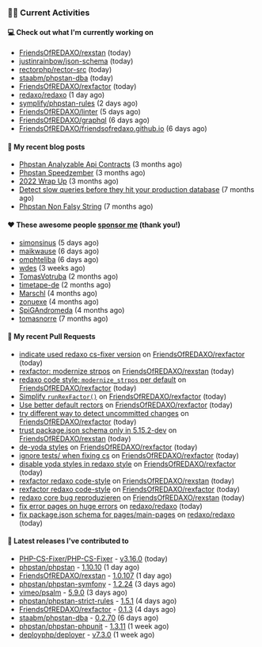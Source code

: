 ### 👨‍💻 Current Activities


#### 💻 Check out what I'm currently working on

- [FriendsOfREDAXO/rexstan](https://github.com/FriendsOfREDAXO/rexstan) (today)
- [justinrainbow/json-schema](https://github.com/justinrainbow/json-schema) (today)
- [rectorphp/rector-src](https://github.com/rectorphp/rector-src) (today)
- [staabm/phpstan-dba](https://github.com/staabm/phpstan-dba) (today)
- [FriendsOfREDAXO/rexfactor](https://github.com/FriendsOfREDAXO/rexfactor) (today)
- [redaxo/redaxo](https://github.com/redaxo/redaxo) (1 day ago)
- [symplify/phpstan-rules](https://github.com/symplify/phpstan-rules) (2 days ago)
- [FriendsOfREDAXO/linter](https://github.com/FriendsOfREDAXO/linter) (5 days ago)
- [FriendsOfREDAXO/graphql](https://github.com/FriendsOfREDAXO/graphql) (6 days ago)
- [FriendsOfREDAXO/friendsofredaxo.github.io](https://github.com/FriendsOfREDAXO/friendsofredaxo.github.io) (6 days ago)


#### 📜 My recent blog posts

- [Phpstan Analyzable Api Contracts](https://staabm.github.io/2022/12/29/phpstan-analyzable-api-contracts.html) (3 months ago)
- [Phpstan Speedzember](https://staabm.github.io/2022/12/23/phpstan-speedzember.html) (3 months ago)
- [2022 Wrap Up](https://staabm.github.io/2022/12/20/2022-wrap-up.html) (3 months ago)
- [Detect slow queries before they hit your production database](https://staabm.github.io/2022/08/16/phpstan-dba-query-plan-analysis.html) (7 months ago)
- [Phpstan Non Falsy String](https://staabm.github.io/2022/08/11/phpstan-non-falsy-string.html) (7 months ago)


#### ❤️ These awesome people [sponsor me](https://github.com/sponsors/staabm) (thank you!)

- [simonsinus](https://github.com/simonsinus) (5 days ago)
- [maikwause](https://github.com/maikwause) (6 days ago)
- [omphteliba](https://github.com/omphteliba) (6 days ago)
- [wdes](https://github.com/wdes) (3 weeks ago)
- [TomasVotruba](https://github.com/TomasVotruba) (2 months ago)
- [timetape-de](https://github.com/timetape-de) (2 months ago)
- [Marschl](https://github.com/Marschl) (4 months ago)
- [zonuexe](https://github.com/zonuexe) (4 months ago)
- [SpiGAndromeda](https://github.com/SpiGAndromeda) (4 months ago)
- [tomasnorre](https://github.com/tomasnorre) (7 months ago)


#### 🔨 My recent Pull Requests

- [indicate used redaxo cs-fixer version](https://github.com/FriendsOfREDAXO/rexfactor/pull/56) on [FriendsOfREDAXO/rexfactor](https://github.com/FriendsOfREDAXO/rexfactor) (today)
- [rexfactor: modernize strpos](https://github.com/FriendsOfREDAXO/rexstan/pull/466) on [FriendsOfREDAXO/rexstan](https://github.com/FriendsOfREDAXO/rexstan) (today)
- [redaxo code style: `modernize_strpos` per default](https://github.com/FriendsOfREDAXO/rexfactor/pull/54) on [FriendsOfREDAXO/rexfactor](https://github.com/FriendsOfREDAXO/rexfactor) (today)
- [Simplify `runRexFactor()`](https://github.com/FriendsOfREDAXO/rexfactor/pull/53) on [FriendsOfREDAXO/rexfactor](https://github.com/FriendsOfREDAXO/rexfactor) (today)
- [Use better default rectors](https://github.com/FriendsOfREDAXO/rexfactor/pull/52) on [FriendsOfREDAXO/rexfactor](https://github.com/FriendsOfREDAXO/rexfactor) (today)
- [try different way to detect uncommitted changes](https://github.com/FriendsOfREDAXO/rexfactor/pull/51) on [FriendsOfREDAXO/rexfactor](https://github.com/FriendsOfREDAXO/rexfactor) (today)
- [trust package.json schema only in 5.15.2-dev](https://github.com/FriendsOfREDAXO/rexstan/pull/464) on [FriendsOfREDAXO/rexstan](https://github.com/FriendsOfREDAXO/rexstan) (today)
- [de-yoda styles](https://github.com/FriendsOfREDAXO/rexfactor/pull/50) on [FriendsOfREDAXO/rexfactor](https://github.com/FriendsOfREDAXO/rexfactor) (today)
- [ignore tests/ when fixing cs](https://github.com/FriendsOfREDAXO/rexfactor/pull/49) on [FriendsOfREDAXO/rexfactor](https://github.com/FriendsOfREDAXO/rexfactor) (today)
- [disable yoda styles in redaxo style](https://github.com/FriendsOfREDAXO/rexfactor/pull/48) on [FriendsOfREDAXO/rexfactor](https://github.com/FriendsOfREDAXO/rexfactor) (today)
- [rexfactor redaxo code-style](https://github.com/FriendsOfREDAXO/rexstan/pull/463) on [FriendsOfREDAXO/rexstan](https://github.com/FriendsOfREDAXO/rexstan) (today)
- [rexfactor redaxo code-style](https://github.com/FriendsOfREDAXO/rexfactor/pull/47) on [FriendsOfREDAXO/rexfactor](https://github.com/FriendsOfREDAXO/rexfactor) (today)
- [redaxo core bug reproduzieren](https://github.com/FriendsOfREDAXO/rexstan/pull/462) on [FriendsOfREDAXO/rexstan](https://github.com/FriendsOfREDAXO/rexstan) (today)
- [fix error pages on huge errors](https://github.com/redaxo/redaxo/pull/5683) on [redaxo/redaxo](https://github.com/redaxo/redaxo) (today)
- [fix package.json schema for pages/main-pages](https://github.com/redaxo/redaxo/pull/5682) on [redaxo/redaxo](https://github.com/redaxo/redaxo) (today)


#### 🔭 Latest releases I've contributed to

- [PHP-CS-Fixer/PHP-CS-Fixer](https://github.com/PHP-CS-Fixer/PHP-CS-Fixer) - [v3.16.0](https://github.com/PHP-CS-Fixer/PHP-CS-Fixer/releases/tag/v3.16.0) (today)
- [phpstan/phpstan](https://github.com/phpstan/phpstan) - [1.10.10](https://github.com/phpstan/phpstan/releases/tag/1.10.10) (1 day ago)
- [FriendsOfREDAXO/rexstan](https://github.com/FriendsOfREDAXO/rexstan) - [1.0.107](https://github.com/FriendsOfREDAXO/rexstan/releases/tag/1.0.107) (1 day ago)
- [phpstan/phpstan-symfony](https://github.com/phpstan/phpstan-symfony) - [1.2.24](https://github.com/phpstan/phpstan-symfony/releases/tag/1.2.24) (3 days ago)
- [vimeo/psalm](https://github.com/vimeo/psalm) - [5.9.0](https://github.com/vimeo/psalm/releases/tag/5.9.0) (3 days ago)
- [phpstan/phpstan-strict-rules](https://github.com/phpstan/phpstan-strict-rules) - [1.5.1](https://github.com/phpstan/phpstan-strict-rules/releases/tag/1.5.1) (4 days ago)
- [FriendsOfREDAXO/rexfactor](https://github.com/FriendsOfREDAXO/rexfactor) - [0.1.3](https://github.com/FriendsOfREDAXO/rexfactor/releases/tag/0.1.3) (4 days ago)
- [staabm/phpstan-dba](https://github.com/staabm/phpstan-dba) - [0.2.70](https://github.com/staabm/phpstan-dba/releases/tag/0.2.70) (6 days ago)
- [phpstan/phpstan-phpunit](https://github.com/phpstan/phpstan-phpunit) - [1.3.11](https://github.com/phpstan/phpstan-phpunit/releases/tag/1.3.11) (1 week ago)
- [deployphp/deployer](https://github.com/deployphp/deployer) - [v7.3.0](https://github.com/deployphp/deployer/releases/tag/v7.3.0) (1 week ago)
